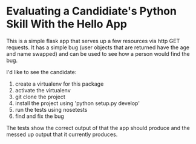 Evaluating a Candidiate's Python Skill With the Hello App
=========================================================
This is a simple flask app that serves up a few resources via http GET
requests.  It has a simple bug (user objects that are returned have the age
and name swapped) and can be used to see how a person would find the bug.

I'd like to see the candidate:

1.  create a virtualenv for this package
2.  activate the virtualenv
3.  git clone the project
4.  install the project using 'python setup.py develop'
5.  run the tests using nosetests
6.  find and fix the bug

The tests show the correct output of that the app should produce and
the messed up output that it currently produces.
